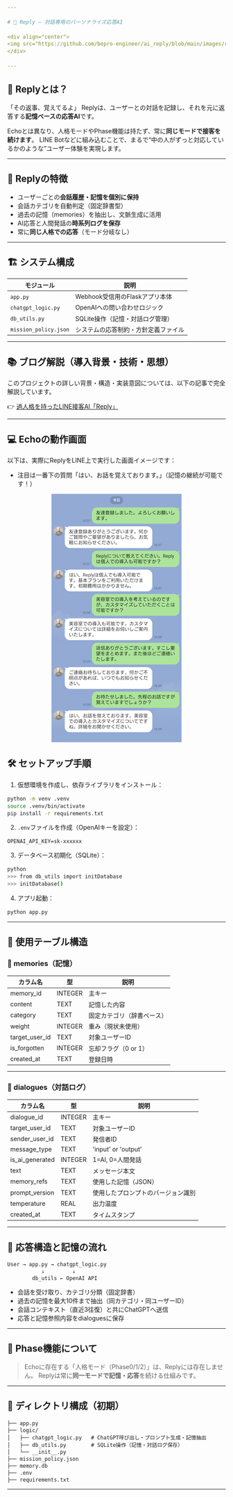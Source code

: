 ```yaml
---

# 🤖 Reply – 対話専用のパーソナライズ応答AI

<div align="center">
<img src="https://github.com/bepro-engineer/ai_reply/blob/main/images/reply_screen_top.png" width="700">
</div>

---
```


## 💬 Replyとは？

「その返事、覚えてるよ」
Replyは、ユーザーとの対話を記録し、それを元に返答する**記憶ベースの応答AI**です。

Echoとは異なり、人格モードやPhase機能は持たず、常に**同じモードで接客を続けます**。
LINE Botなどに組み込むことで、まるで“中の人がずっと対応しているかのような”ユーザー体験を実現します。

---

## 🧠 Replyの特徴

* ユーザーごとの**会話履歴・記憶を個別に保持**
* 会話カテゴリを自動判定（固定辞書型）
* 過去の記憶（memories）を抽出し、文脈生成に活用
* AI応答と人間発話の**時系列ログを保存**
* 常に**同じ人格での応答**（モード分岐なし）

---

## 🏗️ システム構成

| モジュール                 | 説明                    |
| --------------------- | --------------------- |
| `app.py`              | Webhook受信用のFlaskアプリ本体 |
| `chatgpt_logic.py`    | OpenAIへの問い合わせロジック     |
| `db_utils.py`         | SQLite操作（記憶・対話ログ管理）   |
| `mission_policy.json` | システムの応答制約・方針定義ファイル    |

---
## 📚 ブログ解説（導入背景・技術・思想）

このプロジェクトの詳しい背景・構造・実装意図については、以下の記事で完全解説しています。

👉 [過人格を持ったLINE接客AI「Reply」](https://www.pmi-sfbac.org/category/product/ai-reply-system/)

---

## 💻 Echoの動作画面

以下は、実際にReplyをLINE上で実行した画面イメージです：
- 注目は一番下の質問「はい、お話を覚えております。」（記憶の継続が可能です！）

<div align="center">
<img src="https://raw.githubusercontent.com/bepro-engineer/ai-reply/main/images/reply_screen.png" width="r300">
</div>

## 🛠️ セットアップ手順

1. 仮想環境を作成し、依存ライブラリをインストール：

```bash
python -m venv .venv
source .venv/bin/activate
pip install -r requirements.txt
```

2. `.env`ファイルを作成（OpenAIキーを設定）：

```
OPENAI_API_KEY=sk-xxxxxx
```

3. データベース初期化（SQLite）：

```bash
python
>>> from db_utils import initDatabase
>>> initDatabase()
```

4. アプリ起動：

```bash
python app.py
```

---

## 🧾 使用テーブル構造

### 🔹 memories（記憶）

| カラム名             | 型       | 説明            |
| ---------------- | ------- | ------------- |
| memory\_id       | INTEGER | 主キー           |
| content          | TEXT    | 記憶した内容        |
| category         | TEXT    | 固定カテゴリ（辞書ベース） |
| weight           | INTEGER | 重み（現状未使用）     |
| target\_user\_id | TEXT    | 対象ユーザーID      |
| is\_forgotten    | INTEGER | 忘却フラグ（0 or 1） |
| created\_at      | TEXT    | 登録日時          |

---

### 🔹 dialogues（対話ログ）

| カラム名              | 型       | 説明                  |
| ----------------- | ------- | ------------------- |
| dialogue\_id      | INTEGER | 主キー                 |
| target\_user\_id  | TEXT    | 対象ユーザーID            |
| sender\_user\_id  | TEXT    | 発信者ID               |
| message\_type     | TEXT    | 'input' or 'output' |
| is\_ai\_generated | INTEGER | 1=AI, 0=人間発話        |
| text              | TEXT    | メッセージ本文             |
| memory\_refs      | TEXT    | 使用した記憶（JSON）        |
| prompt\_version   | TEXT    | 使用したプロンプトのバージョン識別   |
| temperature       | REAL    | 出力温度                |
| created\_at       | TEXT    | タイムスタンプ             |

---

## 📝 応答構造と記憶の流れ

```
User → app.py → chatgpt_logic.py
           ↓         ↓
        db_utils ← OpenAI API
```

* 会話を受け取り、カテゴリ分類（固定辞書）
* 過去の記憶を最大10件まで抽出（同カテゴリ・同ユーザーID）
* 会話コンテキスト（直近3往復）と共にChatGPTへ送信
* 応答と記憶参照内容をdialoguesに保存

---

## 🚫 Phase機能について

> Echoに存在する「人格モード（Phase0/1/2）」は、Replyには存在しません。
> Replyは常に**同一モードで記憶・応答**を続ける仕組みです。

---

## 📂 ディレクトリ構成（初期）

```
├── app.py
├── logic/
│   ├── chatgpt_logic.py   # ChatGPT呼び出し・プロンプト生成・記憶抽出
│   ├── db_utils.py        # SQLite操作（記憶・対話ログ保存）
│   └── __init__.py
├── mission_policy.json
├── memory.db
├── .env
├── requirements.txt
```

---

